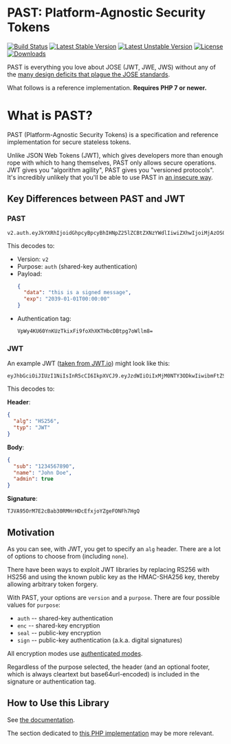 # PAST: Platform-Agnostic Security Tokens

[![Build Status](https://travis-ci.org/paragonie/past.svg?branch=master)](https://travis-ci.org/paragonie/past)
[![Latest Stable Version](https://poser.pugx.org/paragonie/past/v/stable)](https://packagist.org/packages/paragonie/past)
[![Latest Unstable Version](https://poser.pugx.org/paragonie/past/v/unstable)](https://packagist.org/packages/paragonie/past)
[![License](https://poser.pugx.org/paragonie/past/license)](https://packagist.org/packages/paragonie/past)
[![Downloads](https://img.shields.io/packagist/dt/paragonie/past.svg)](https://packagist.org/packages/paragonie/past)

PAST is everything you love about JOSE (JWT, JWE, JWS) without any of the
[many design deficits that plague the JOSE standards](https://paragonie.com/blog/2017/03/jwt-json-web-tokens-is-bad-standard-that-everyone-should-avoid).

What follows is a reference implementation. **Requires PHP 7 or newer.**

# What is PAST?

PAST (Platform-Agnostic Security Tokens) is a specification and reference implementation
for secure stateless tokens.

Unlike JSON Web Tokens (JWT), which gives developers more than enough rope with which to
hang themselves, PAST only allows secure operations. JWT gives you "algorithm agility",
PAST gives you "versioned protocols". It's incredibly unlikely that you'll be able to
use PAST in [an insecure way](https://auth0.com/blog/critical-vulnerabilities-in-json-web-token-libraries). 

## Key Differences between PAST and JWT

### PAST

```
v2.auth.eyJkYXRhIjoidGhpcyBpcyBhIHNpZ25lZCBtZXNzYWdlIiwiZXhwIjoiMjAzOS0wMS0wMVQwMDowMDowMCJ9VpWy4KU60YnKUzTkixFi9foXhXKTHbcDBtpg7oWllm8=
```

This decodes to:

* Version: `v2`
* Purpose: `auth` (shared-key authentication)
* Payload:
  ```json
  {
    "data": "this is a signed message",
    "exp": "2039-01-01T00:00:00"
  }
  ```
* Authentication tag:
  ```
  VpWy4KU60YnKUzTkixFi9foXhXKTHbcDBtpg7oWllm8=
  ```

### JWT

An example JWT ([taken from JWT.io](https://jwt.io)) might look like this:

```
eyJhbGciOiJIUzI1NiIsInR5cCI6IkpXVCJ9.eyJzdWIiOiIxMjM0NTY3ODkwIiwibmFtZSI6IkpvaG4gRG9lIiwiYWRtaW4iOnRydWV9.TJVA95OrM7E2cBab30RMHrHDcEfxjoYZgeFONFh7HgQ 
```

This decodes to:

**Header**:
```json
{
  "alg": "HS256",
  "typ": "JWT"
}
```

**Body**:
```json
{
  "sub": "1234567890",
  "name": "John Doe",
  "admin": true
}
```

**Signature**:  
```
TJVA95OrM7E2cBab30RMHrHDcEfxjoYZgeFONFh7HgQ
```

## Motivation 

As you can see, with JWT, you get to specify an `alg` header. There are a lot of options to
choose from (including `none`).

There have been ways to exploit JWT libraries by replacing RS256 with HS256 and using
the known public key as the HMAC-SHA256 key, thereby allowing arbitrary token forgery. 

With PAST, your options are `version` and a `purpose`. There are four possible
values for `purpose`:

* `auth` -- shared-key authentication
* `enc`  -- shared-key encryption
* `seal` -- public-key encryption
* `sign` -- public-key authentication (a.k.a. digital signatures)

All encryption modes use [authenticated modes](https://tonyarcieri.com/all-the-crypto-code-youve-ever-written-is-probably-broken).

Regardless of the purpose selected, the header (and an optional footer, which is always
cleartext but base64url-encoded) is included in the signature or authentication tag.

## How to Use this Library

See [the documentation](https://github.com/paragonie/past/tree/master/docs).

The section dedicated to [this PHP implementation](https://github.com/paragonie/past/tree/master/docs/02-PHP-Library)
may be more relevant.
